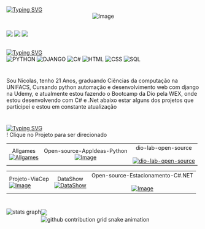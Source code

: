 
<div align ="left">
<a href="https://git.io/typing-svg"><img src="https://readme-typing-svg.demolab.com?font=Press+Start+2P&size=18&pause=1000&color=9E2EFF&width=435center=true&vCenter=true&lines=My+name+Nicolas;Welcome+my+portfolio" alt="Typing SVG" /></a>
  
<div align = "center">
  <img width="1584" height="396" alt="Image" src="https://github.com/user-attachments/assets/1f794343-ceb4-4762-ad07-fe23cab62108" />
</div>

##
<div align = "left">
  <a href="https://instagram.com/nikke9689" target="_blank"><img src="https://img.shields.io/badge/-Instagram-9400D3?style=for-the-badge&logo=instagram&logoColor=white" target="_blank"></a>
  <a href="https://www.linkedin.com/in/nicolas-oliveira-8b12a02b5/" target="_blank"><img src="https://img.shields.io/badge/-Linkedin-9400D3?style=for-the-badge&logo=linkedin&logoColor=white" target="_blank"></a>
  <a href="ffnicolaf13@gmail.com" target="_blank"><img src="https://img.shields.io/badge/-Gmail-9400D3?style=for-the-badge&logo=gmail&logoColor=white" target="_blank"></a>
</div>

##

<div align = "left">
<a href="https://git.io/typing-svg"><img src="https://readme-typing-svg.demolab.com?font=Fira+Code&size=22&pause=1000&color=9E29F7&width=435&lines=My+technologies" alt="Typing SVG" /></a>
</div>
<div align ="left">
<img alt="PYTHON"src="https://img.shields.io/badge/Python-%234B275F.svg?style=for-the-badge&logo=python&logoColor=purple"/>
<img alt="DJANGO"src="https://img.shields.io/badge/Django-%234B275F.svg?style=for-the-badge&logo=django&logoColor=purple"/>
<img alt="C#"src="https://img.shields.io/badge/c%23-%234B275F.svg?style=for-the-badge&logo=c-sharp&logoColor=purple"/>
<img alt="HTML"src="https://img.shields.io/badge/Html-%234B275F.svg?style=for-the-badge&logo=html&logoColor=purple"/>
<img alt="CSS"src="https://img.shields.io/badge/Css-%234B275F.svg?style=for-the-badge&logo=css&logoColor=purple"/>
<img alt="SQL"src="https://img.shields.io/badge/Sql-%234B275F.svg?style=for-the-badge&logo=sql&logoColor=purple"/>
</div>


#
<div>
  <p style="text-align: left;"> Sou Nicolas, tenho 21 Anos,  graduando Ciências da computação na UNIFACS, Cursando python automação e desenvolvimento web com django na Udemy,
  e atualmente estou fazendo o Bootcamp da Dio pela WEX, onde estou desenvolvendo com C# e .Net
  abaixo estar alguns dos projetos que participei e estou em constante atualização</p>
</div>

#

<div align="left">
 <a href="https://git.io/typing-svg"><img src="https://readme-typing-svg.herokuapp.com?font=&size=17&duration=3000&pause=1000&color=53FF84&width=435&lines=Projetos+e+Comtribui%C3%A7%C3%B5es" alt="Typing SVG" /></a>
</div>
<table>
  <tr>
   <p">! Clique no Projeto para ser direcionado</p>
    <td align="center">
      Allgames<br>
      <a href="https://github.com/nicoladeveloper/AllGames/blob/main/README.md">
        <img src="https://github.com/user-attachments/assets/86528196-52c9-4a03-a3d4-41947a91788e" width="250" alt="Allgames" />
      </a>
    </td>
  <td align="center">
   Open-source-AppIdeas-Python<br>
    <a href="https://lnkd.in/eWfDQ9Gq">
    <img width="250"  alt="Image" src="https://github.com/user-attachments/assets/a7b47a69-0693-452d-a465-1c58ea0dc05f"></a>
      </td>
    <td align="center">
      dio-lab-open-source<br>
      <br>
      <a href="https://github.com/digitalinnovationone/dio-lab-open-source/blob/main/community/nicoladeveloper.md">
      <img width="250" alt="dio-lab-open-source" src="https://github.com/user-attachments/assets/89a67c93-16c4-4868-92c7-a7ce87d7f164" />
      </a>
    </td>
  </tr>
</table>

<table>
<tr>
   <td>
  Projeto-ViaCep<br>
    <a href="https://github.com/nicoladeveloper/ViaCepProjeto/blob/main/README.md">
    <img width="250"  alt="Image" src="https://github.com/user-attachments/assets/28ec2ad6-077f-4119-9b18-758411ad1433" />
    </td>
<td align="center">
      DataShow<br>
      <a href="https://github.com/nicoladeveloper/DataShow/blob/main/README.md">
        <img src="https://github.com/user-attachments/assets/963069d1-c1ff-412c-a9e7-8d5af332ac21" width="250" alt="DataShow" />
      </a>
  </td> 
      <td align="center">
      Open-source-Estacionamento-C#.NET<br>
      <br>
      <a href="https://github.com/nicoladeveloper/trilha-net-fundamentos-desafio">
      <img width="250" height="300" alt="Image" src="https://github.com/user-attachments/assets/10cd3b95-faa8-4f2e-9f75-d4b7da42253f" />
      </a>
    </td>
</tr>
</table>



#

<div>
<img align = "left"src="https://github-readme-stats.vercel.app/api?username=nicoladeveloper&hide_title=false&hide_rank=false&show_icons=true&include_all_commits=true&count_private=true&disable_animations=false&theme=tokyonight&locale=en&hide_border=false" height="150" alt="stats graph"/>
  <img align= "center" height="200" src="https://github.com/user-attachments/assets/cd14cf74-77aa-4b90-a8a5-48b2dda7ebe3"/>
</div>

<div>
<picture align="center">
<source media="(prefers-color-scheme: dark)" srcset="https://raw.githubusercontent.com/nicoladeveloper/nicoladeveloper/output/github-contribution-grid-snake-dark.svg">
<source media="(prefers-color-scheme: light)" srcset="https://raw.githubusercontent.com/nicoladeveloper/nicoladeveloper/output/github-contribution-grid-snake-dark.svg">
<img align="center" alt="github contribution grid snake animation" src="https://raw.githubusercontent.com/nicoladeveloper/nicoladeveloper/output/github-contribution-grid-snake.svg">
</div>
